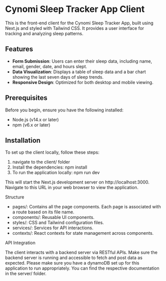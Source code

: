 # Cynomi Sleep Tracker App Client

This is the front-end client for the Cynomi Sleep Tracker App, built using Next.js and styled with Tailwind CSS. It provides a user interface for tracking and analyzing sleep patterns.

## Features

- **Form Submission**: Users can enter their sleep data, including name, email, gender, date, and hours slept.
- **Data Visualization**: Displays a table of sleep data and a bar chart showing the last seven days of sleep trends.
- **Responsive Design**: Optimized for both desktop and mobile viewing.

## Prerequisites

Before you begin, ensure you have the following installed:
- Node.js (v14.x or later)
- npm (v6.x or later)

## Installation

To set up the client locally, follow these steps:
 
1. navigate to the client/ folder
2. Install the dependencies: npm install
3. To run the application locally: npm run dev

This will start the Next.js development server on http://localhost:3000. Navigate to this URL in your web browser to view the application.

Structure
- pages/: Contains all the page components. Each page is associated with a route based on its file name.
- components/: Reusable UI components.
- styles/: CSS and Tailwind configuration files.
- services/: Services for API interactions.
- contexts/: React contexts for state management across components.

API Integration

The client interacts with a backend server via RESTful APIs. Make sure the backend server is running and accessible to fetch and post data as expected. Please make sure you have a dynamoDB set up for this application to run appropriately. You can find the respective documentation in the server/ folder.

